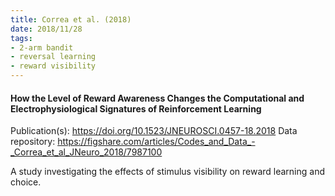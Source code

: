 ```yaml
---
title: Correa et al. (2018)
date: 2018/11/28
tags:
- 2-arm bandit
- reversal learning
- reward visibility
---
```


#### How the Level of Reward Awareness Changes the Computational and Electrophysiological Signatures of Reinforcement Learning

Publication(s): https://doi.org/10.1523/JNEUROSCI.0457-18.2018
Data repository: https://figshare.com/articles/Codes_and_Data_-_Correa_et_al_JNeuro_2018/7987100

A study investigating the effects of stimulus visibility on reward learning and choice.
